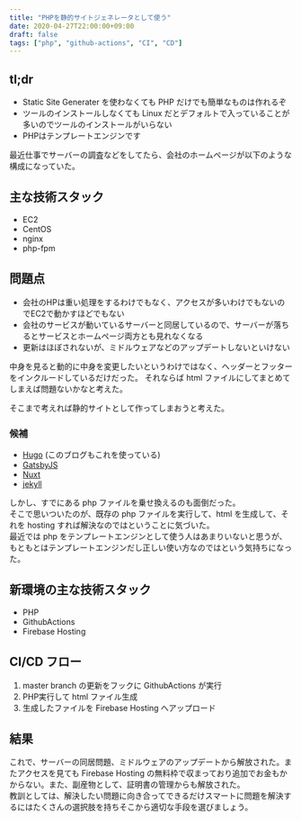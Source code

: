 ```yaml
---
title: "PHPを静的サイトジェネレータとして使う"
date: 2020-04-27T22:00:00+09:00
draft: false
tags: ["php", "github-actions", "CI", "CD"]
---
```


## tl;dr
- Static Site Generater を使わなくても PHP だけでも簡単なものは作れるぞ
- ツールのインストールしなくても Linux だとデフォルトで入っていることが多いのでツールのインストールがいらない
- PHPはテンプレートエンジンです

<!--more-->

最近仕事でサーバーの調査などをしてたら、会社のホームページが以下のような構成になっていた。

## 主な技術スタック
- EC2
- CentOS
- nginx
- php-fpm

## 問題点 
- 会社のHPは重い処理をするわけでもなく、アクセスが多いわけでもないのでEC2で動かすほどでもない
- 会社のサービスが動いているサーバーと同居しているので、サーバーが落ちるとサービスとホームページ両方とも見れなくなる
- 更新はほぼされないが、ミドルウェアなどのアップデートしないといけない

中身を見ると動的に中身を変更したいというわけではなく、ヘッダーとフッターをインクルードしているだけだった。
それならば html ファイルにしてまとめてしまえば問題ないかなと考えた。

そこまで考えれば静的サイトとして作ってしまおうと考えた。

### 候補 
- [Hugo](https://gohugo.io/) (このブログもこれを使っている)
- [GatsbyJS](https://www.gatsbyjs.org/)
- [Nuxt](https://ja.nuxtjs.org/)
- [jekyll](https://jekyllrb.com/)

しかし、すでにある php ファイルを乗せ換えるのも面倒だった。  
そこで思いついたのが、既存の php ファイルを実行して、html を生成して、それを hosting すれば解決なのではということに気づいた。  
最近では php をテンプレートエンジンとして使う人はあまりいないと思うが、もともとはテンプレートエンジンだし正しい使い方なのではという気持ちになった。

## 新環境の主な技術スタック

- PHP
- GithubActions
- Firebase Hosting

## CI/CD フロー

1. master branch の更新をフックに GithubActions が実行
1. PHP実行して html ファイル生成
1. 生成したファイルを Firebase Hosting へアップロード

## 結果
これで、サーバーの同居問題、ミドルウェアのアップデートから解放された。またアクセスを見ても Firebase Hosting の無料枠で収まっており追加でお金もかからない。また、副産物として、証明書の管理からも解放された。  
教訓としては、解決したい問題に向き合ってできるだけスマートに問題を解決するにはたくさんの選択肢を持ちそこから適切な手段を選びましょう。

